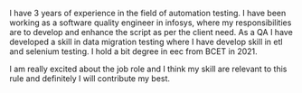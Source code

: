 I have 3 years of experience in the field of automation testing.
I have been working as a software quality engineer in infosys, 
where my responsibilities are to develop and enhance the script as per the client need.
As a QA I have developed a skill in data migration testing where I have develop skill in etl and selenium testing.
I hold a bit degree in eec from BCET in 2021.

I am really excited about the job role and I think my skill are relevant to this rule and definitely I will contribute my best.
